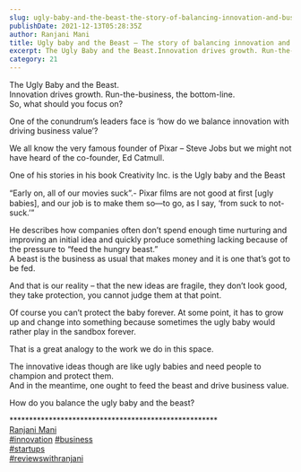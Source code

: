 ```yaml
---
slug: ugly-baby-and-the-beast-the-story-of-balancing-innovation-and-business-value
publishDate: 2021-12-13T05:28:35Z
author: Ranjani Mani
title: Ugly baby and the Beast – The story of balancing innovation and business value 
excerpt: The Ugly Baby and the Beast.Innovation drives growth. Run-the-business, the bottom-line.So, what should you focus on? One of the conundrum’s leaders face is ‘how do we balance innovation with driving business value’? We all know the very famous founder of Pixar – Steve Jobs but we might not have heard of the co-founder, Ed Catmull. One  ... 
category: 21
---
```


The Ugly Baby and the Beast.  
Innovation drives growth. Run-the-business, the bottom-line.  
So, what should you focus on?  
  
One of the conundrum’s leaders face is ‘how do we balance innovation with driving business value’?  
  
We all know the very famous founder of Pixar – Steve Jobs but we might not have heard of the co-founder, Ed Catmull.  
  
One of his stories in his book Creativity Inc. is the Ugly baby and the Beast  
  
“Early on, all of our movies suck”.- Pixar ﬁlms are not good at ﬁrst \[ugly babies\], and our job is to make them so—to go, as I say, ‘from suck to not-suck.’”  
  
He describes how companies often don’t spend enough time nurturing and improving an initial idea and quickly produce something lacking because of the pressure to “feed the hungry beast.”  
A beast is the business as usual that makes money and it is one that’s got to be fed.  
  
And that is our reality – that the new ideas are fragile, they don’t look good, they take protection, you cannot judge them at that point.  
  
Of course you can’t protect the baby forever. At some point, it has to grow up and change into something because sometimes the ugly baby would rather play in the sandbox forever.  
  
That is a great analogy to the work we do in this space.  
  
The innovative ideas though are like ugly babies and need people to champion and protect them.  
And in the meantime, one ought to feed the beast and drive business value.  
  
How do you balance the ugly baby and the beast?  
  
\*\*\*\*\*\*\*\*\*\*\*\*\*\*\*\*\*\*\*\*\*\*\*\*\*\*\*\*\*\*\*\*\*\*\*\*\*\*\*\*\*\*\*\*\*\*\*\*\*\*\*\*\*  
[Ranjani Mani](https://www.linkedin.com/in/ACoAAAJIsPgBPvMBMninhMqM-rfOAQgdirEW63k)  
[#innovation](https://www.linkedin.com/feed/hashtag/?keywords=innovation&highlightedUpdateUrns=urn%3Ali%3Aactivity%3A6876028961999220736) [#business](https://www.linkedin.com/feed/hashtag/?keywords=business&highlightedUpdateUrns=urn%3Ali%3Aactivity%3A6876028961999220736)  
[#startups](https://www.linkedin.com/feed/hashtag/?keywords=startups&highlightedUpdateUrns=urn%3Ali%3Aactivity%3A6876028961999220736)  
[#reviewswithranjani](https://www.linkedin.com/feed/hashtag/?keywords=reviewswithranjani&highlightedUpdateUrns=urn%3Ali%3Aactivity%3A6876028961999220736)